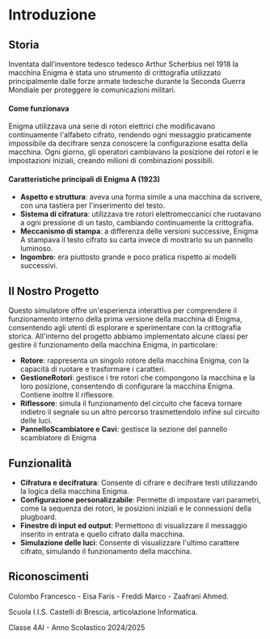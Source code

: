 # Introduzione
## Storia 
Inventata dall’inventore tedesco tedesco Arthur Scherbius nel 1918 la macchina Enigma è stata uno strumento di crittografia utilizzato principalmente dalle forze armate tedesche durante la Seconda Guerra Mondiale per proteggere le comunicazioni militari.
#### Come funzionava
Enigma utilizzava una serie di rotori elettrici che modificavano continuamente l'alfabeto cifrato, rendendo ogni messaggio praticamente impossibile da decifrare senza conoscere la configurazione esatta della macchina.
Ogni giorno, gli operatori cambiavano la posizione dei rotori e le impostazioni iniziali, creando milioni di combinazioni possibili.

#### Caratteristiche principali di Enigma A (1923)
- **Aspetto e struttura**: aveva una forma simile a una macchina da scrivere, con una tastiera per l'inserimento del testo.
- **Sistema di cifratura**: utilizzava tre rotori elettromeccanici che ruotavano a ogni pressione di un tasto, cambiando continuamente la crittografia.
- **Meccanismo di stampa**: a differenza delle versioni successive, Enigma A stampava il testo cifrato su carta invece di mostrarlo su un pannello luminoso.
- **Ingombro**: era piuttosto grande e poco pratica rispetto ai modelli successivi.
## Il Nostro Progetto
Questo simulatore offre un'esperienza interattiva per comprendere il funzionamento interno della prima versione della macchina di Enigma, consentendo agli utenti di esplorare e sperimentare con la crittografia storica.
All'interno del progetto abbiamo implementato alcune classi per gestire il funzionamento della macchina Enigma, in particolare:
- **Rotore**: rappresenta un singolo rotore della macchina Enigma, con la capacità di ruotare e trasformare i caratteri.
- **GestioneRotori**: gestisce i tre rotori che compongono la macchina e la loro posizione, consentendo di configurare la macchina Enigma. Contiene inoltre Il riflessore.
- **Riflessore**: simula il funzionamento del circuito che faceva tornare indietro il segnale su un altro percorso trasmettendolo infine sul circuito delle luci.
- **PannelloScambiatore e Cavi**: gestisce la sezione del pannello scambiatore di Enigma


## Funzionalità
- **Cifratura e decifratura**: Consente di cifrare e decifrare testi utilizzando la logica della macchina Enigma.
- **Configurazione personalizzabile**: Permette di impostare vari parametri, come la sequenza dei rotori, le posizioni iniziali e le connessioni della plugboard.
- **Finestre di input ed output**: Permettono di visualizzare il messaggio inserito in entrata e quello cifrato dalla macchina.
- **Simulazione delle luci**: Consente di visualizzare l'ultimo carattere cifrato, simulando il funzionamento della macchina.



## Riconoscimenti
 
Colombo Francesco - Eisa Faris - Freddi Marco - Zaafrani Ahmed. 

Scuola I.I.S. Castelli di Brescia, articolazione Informatica. 

Classe 4AI - Anno Scolastico 2024/2025
